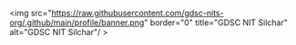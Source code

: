 <img src="https://raw.githubusercontent.com/gdsc-nits-org/.github/main/profile/banner.png" border="0" title="GDSC NIT Silchar" alt="GDSC NIT Silchar"/  >
